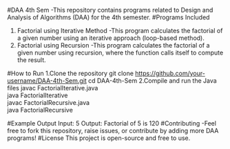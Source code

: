 #DAA 4th Sem
-This repository contains programs related to Design and Analysis of Algorithms (DAA) for the 4th semester.
#Programs Included
1. Factorial using Iterative Method
-This program calculates the factorial of a given number using an iterative approach (loop-based method).
2. Factorial using Recursion
-This program calculates the factorial of a given number using recursion, where the function calls itself to compute the result.

#How to Run
1.Clone the repository
git clone https://github.com/your-username/DAA-4th-Sem.git
cd DAA-4th-Sem
2.Compile and run the Java files
javac FactorialIterative.java  
java FactorialIterative  
javac FactorialRecursive.java  
java FactorialRecursive  

#Example Output
Input: 5
Output: Factorial of 5 is 120
#Contributing
-Feel free to fork this repository, raise issues, or contribute by adding more DAA programs!
#License
This project is open-source and free to use.

